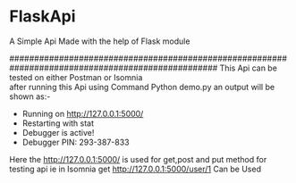 # FlaskApi
A Simple Api Made with the help of Flask module

##################################################################################################
This Api can be tested on either Postman or Isomnia                                                
after running this Api using Command Python demo.py
an output will be shown as:-
 * Running on http://127.0.0.1:5000/ 
 * Restarting with stat
 * Debugger is active!
 * Debugger PIN: 293-387-833
 
 
 Here the http://127.0.0.1:5000/ is used for get,post and put method for testing api 
 ie in Isomnia
 get http://127.0.0.1:5000/user/1
 Can be Used
